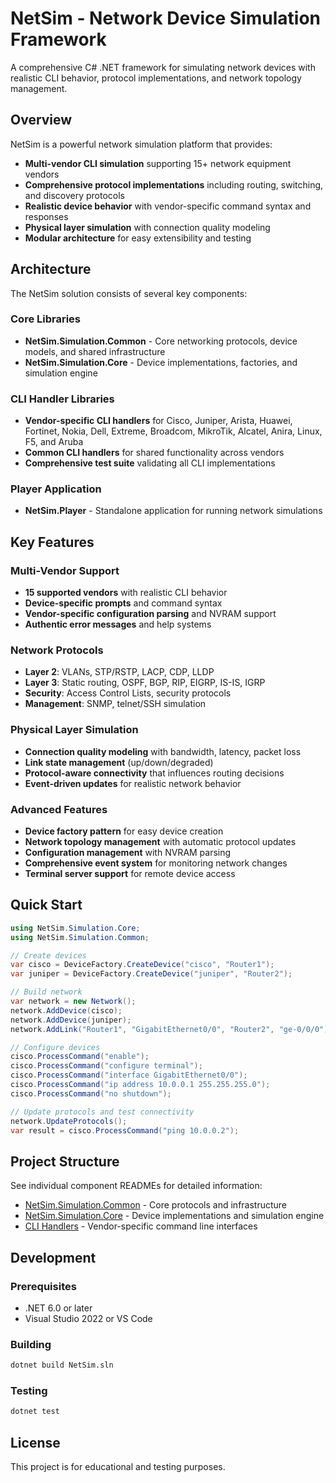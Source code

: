 # NetSim - Network Device Simulation Framework

A comprehensive C# .NET framework for simulating network devices with realistic CLI behavior, protocol implementations, and network topology management.

## Overview

NetSim is a powerful network simulation platform that provides:

- **Multi-vendor CLI simulation** supporting 15+ network equipment vendors
- **Comprehensive protocol implementations** including routing, switching, and discovery protocols  
- **Realistic device behavior** with vendor-specific command syntax and responses
- **Physical layer simulation** with connection quality modeling
- **Modular architecture** for easy extensibility and testing

## Architecture

The NetSim solution consists of several key components:

### Core Libraries
- **NetSim.Simulation.Common** - Core networking protocols, device models, and shared infrastructure
- **NetSim.Simulation.Core** - Device implementations, factories, and simulation engine

### CLI Handler Libraries
- **Vendor-specific CLI handlers** for Cisco, Juniper, Arista, Huawei, Fortinet, Nokia, Dell, Extreme, Broadcom, MikroTik, Alcatel, Anira, Linux, F5, and Aruba
- **Common CLI handlers** for shared functionality across vendors
- **Comprehensive test suite** validating all CLI implementations

### Player Application  
- **NetSim.Player** - Standalone application for running network simulations

## Key Features

### Multi-Vendor Support
- **15 supported vendors** with realistic CLI behavior
- **Device-specific prompts** and command syntax
- **Vendor-specific configuration parsing** and NVRAM support
- **Authentic error messages** and help systems

### Network Protocols
- **Layer 2**: VLANs, STP/RSTP, LACP, CDP, LLDP
- **Layer 3**: Static routing, OSPF, BGP, RIP, EIGRP, IS-IS, IGRP
- **Security**: Access Control Lists, security protocols
- **Management**: SNMP, telnet/SSH simulation

### Physical Layer Simulation
- **Connection quality modeling** with bandwidth, latency, packet loss
- **Link state management** (up/down/degraded)  
- **Protocol-aware connectivity** that influences routing decisions
- **Event-driven updates** for realistic network behavior

### Advanced Features
- **Device factory pattern** for easy device creation
- **Network topology management** with automatic protocol updates
- **Configuration management** with NVRAM parsing
- **Comprehensive event system** for monitoring network changes
- **Terminal server support** for remote device access

## Quick Start

```csharp
using NetSim.Simulation.Core;
using NetSim.Simulation.Common;

// Create devices
var cisco = DeviceFactory.CreateDevice("cisco", "Router1");
var juniper = DeviceFactory.CreateDevice("juniper", "Router2");

// Build network
var network = new Network();
network.AddDevice(cisco);
network.AddDevice(juniper);
network.AddLink("Router1", "GigabitEthernet0/0", "Router2", "ge-0/0/0");

// Configure devices
cisco.ProcessCommand("enable");
cisco.ProcessCommand("configure terminal");
cisco.ProcessCommand("interface GigabitEthernet0/0");
cisco.ProcessCommand("ip address 10.0.0.1 255.255.255.0");
cisco.ProcessCommand("no shutdown");

// Update protocols and test connectivity
network.UpdateProtocols();
var result = cisco.ProcessCommand("ping 10.0.0.2");
```

## Project Structure

See individual component READMEs for detailed information:
- [NetSim.Simulation.Common](NetSim.Simulation.Common/README.md) - Core protocols and infrastructure
- [NetSim.Simulation.Core](NetSim.Simulation.Core/README.md) - Device implementations and simulation engine
- [CLI Handlers](NetSim.Simulation.CliHandlers/) - Vendor-specific command line interfaces

## Development

### Prerequisites
- .NET 6.0 or later
- Visual Studio 2022 or VS Code

### Building
```bash
dotnet build NetSim.sln
```

### Testing
```bash
dotnet test
```

## License

This project is for educational and testing purposes.
